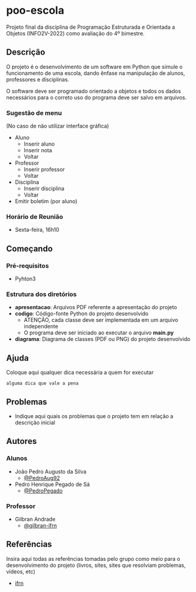# poo-escola
Projeto final da disciplina de Programação Estruturada e Orientada a Objetos (INFO2V-2022) como avaliação do 4º bimestre.

## Descrição
O projeto é o desenvolvimento de um software em Python que simule o funcionamento de uma escola, dando ênfase na manipulação de alunos, professores e disciplinas.

O software deve ser programado orientado a objetos e todos os dados necessários para o correto uso do programa deve ser salvo em arquivos.

### Sugestão de menu
(No caso de não utilizar interface gráfica)

* Aluno
    * Inserir aluno
    * Inserir nota
    * Voltar
* Professor
    * Inserir professor
    * Voltar
* Disciplina
    * Inserir disciplina
    * Voltar
* Emitir boletim (por aluno)

### Horário de Reunião
* Sexta-feira, 16h10

## Começando

### Pré-requisitos

* Pyhton3

### Estrutura dos diretórios

* <b>apresentacao</b>: Arquivos PDF referente a apresentação do projeto
* <b>codigo</b>: Código-fonte Python do projeto desenvolvido
    * ATENÇÃO, cada classe deve ser implementada em um arquivo independente
    * O programa deve ser iniciado ao executar o arquivo <b>main.py</b>
* <b>diagrama</b>: Diagrama de classes (PDF ou PNG) do projeto desenvolvido

## Ajuda

Coloque aqui qualquer dica necessária a quem for executar
```
alguma dica que vale a pena
```

## Problemas

* Indique aqui quais os problemas que o projeto tem em relação a descrição inicial

## Autores

### Alunos
* João Pedro Augusto da Silva
    * [@PedroAug92](https://github.com/PedroAug92)
* Pedro Henrique Pegado de Sá
    * [@PedroPegado](https://github.com/PedroPegado)

### Professor
* Gilbran Andrade
    * [@gilbran-ifrn](https://github.com/gilbran-ifrn)

## Referências

Insira aqui todas as referências tomadas pelo grupo como meio para o desenvolvimento do projeto (livros, sites, sites que resolviam problemas, vídeos, etc)
* [ifrn](http://ifrn.edu.br)
